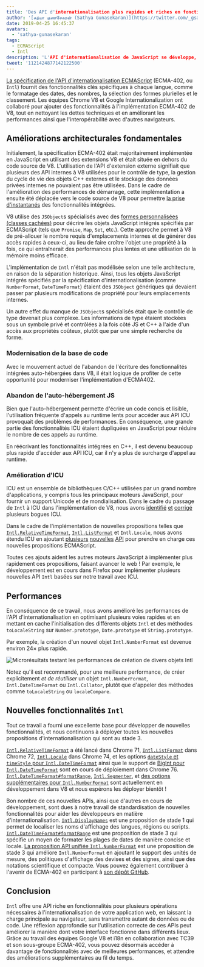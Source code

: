 ```yaml
---
title: 'Des API d'internationalisation plus rapides et riches en fonctionnalités'
author: '[சத்யா குணசேகரன் (Sathya Gunasekaran)](https://twitter.com/_gsathya)'
date: 2019-04-25 16:45:37
avatars:
  - 'sathya-gunasekaran'
tags:
  - ECMAScript
  - Intl
description: 'L'API d'internationalisation de JavaScript se développe, et son implémentation dans V8 devient plus rapide !'
tweet: '1121424877142122500'
---
```

[La spécification de l'API d'internationalisation ECMAScript](https://tc39.es/ecma402/) (ECMA-402, ou `Intl`) fournit des fonctionnalités clés spécifiques à chaque langue, comme le formatage des dates, des nombres, la sélection des formes plurielles et le classement. Les équipes Chrome V8 et Google Internationalization ont collaboré pour ajouter des fonctionnalités à l'implémentation ECMA-402 de V8, tout en nettoyant les dettes techniques et en améliorant les performances ainsi que l'interopérabilité avec d'autres navigateurs.

<!--truncate-->
## Améliorations architecturales fondamentales

Initialement, la spécification ECMA-402 était majoritairement implémentée en JavaScript en utilisant des extensions V8 et était située en dehors du code source de V8. L'utilisation de l'API d'extension externe signifiait que plusieurs des API internes à V8 utilisées pour le contrôle de type, la gestion du cycle de vie des objets C++ externes et le stockage des données privées internes ne pouvaient pas être utilisées. Dans le cadre de l'amélioration des performances de démarrage, cette implémentation a ensuite été déplacée vers le code source de V8 pour permettre [la prise d'instantanés](/blog/custom-startup-snapshots) des fonctionnalités intégrées.

V8 utilise des `JSObject`s spécialisés avec des [formes personnalisées (classes cachées)](https://mathiasbynens.be/notes/shapes-ics) pour décrire les objets JavaScript intégrés spécifiés par ECMAScript (tels que `Promise`, `Map`, `Set`, etc.). Cette approche permet à V8 de pré-allouer le nombre requis d'emplacements internes et de générer des accès rapides à ceux-ci, au lieu de faire croître l'objet une propriété à la fois, ce qui entraînerait des performances plus lentes et une utilisation de la mémoire moins efficace.

L'implémentation de `Intl` n'était pas modélisée selon une telle architecture, en raison de la séparation historique. Ainsi, tous les objets JavaScript intégrés spécifiés par la spécification d'internationalisation (comme `NumberFormat`, `DateTimeFormat`) étaient des `JSObject` génériques qui devaient passer par plusieurs modifications de propriété pour leurs emplacements internes.

Un autre effet du manque de `JSObject`s spécialisés était que le contrôle de type devenait plus complexe. Les informations de type étaient stockées sous un symbole privé et contrôlées à la fois côté JS et C++ à l'aide d'un accès aux propriétés coûteux, plutôt que par une simple recherche de forme.

### Modernisation de la base de code

Avec le mouvement actuel de l'abandon de l'écriture des fonctionnalités intégrées auto-hébergées dans V8, il était logique de profiter de cette opportunité pour moderniser l'implémentation d'ECMA402.

### Abandon de l'auto-hébergement JS

Bien que l'auto-hébergement permette d'écrire un code concis et lisible, l'utilisation fréquente d'appels au runtime lents pour accéder aux API ICU provoquait des problèmes de performances. En conséquence, une grande partie des fonctionnalités ICU étaient dupliquées en JavaScript pour réduire le nombre de ces appels au runtime.

En réécrivant les fonctionnalités intégrées en C++, il est devenu beaucoup plus rapide d'accéder aux API ICU, car il n'y a plus de surcharge d'appel au runtime.

### Amélioration d'ICU

ICU est un ensemble de bibliothèques C/C++ utilisées par un grand nombre d'applications, y compris tous les principaux moteurs JavaScript, pour fournir un support Unicode et de mondialisation. Dans le cadre du passage de `Intl` à ICU dans l'implémentation de V8, nous avons [identifié](https://unicode-org.atlassian.net/browse/ICU-20140) [et](https://unicode-org.atlassian.net/browse/ICU-9562) [corrigé](https://unicode-org.atlassian.net/browse/ICU-20098) plusieurs bogues ICU.

Dans le cadre de l'implémentation de nouvelles propositions telles que [`Intl.RelativeTimeFormat`](/features/intl-relativetimeformat), [`Intl.ListFormat`](/features/intl-listformat) et `Intl.Locale`, nous avons étendu ICU en ajoutant [plusieurs](https://unicode-org.atlassian.net/browse/ICU-13256) [nouvelles](https://unicode-org.atlassian.net/browse/ICU-20121) [API](https://unicode-org.atlassian.net/browse/ICU-20342) pour prendre en charge ces nouvelles propositions ECMAScript.

Toutes ces ajouts aident les autres moteurs JavaScript à implémenter plus rapidement ces propositions, faisant avancer le web ! Par exemple, le développement est en cours dans Firefox pour implémenter plusieurs nouvelles API `Intl` basées sur notre travail avec ICU.

## Performances

En conséquence de ce travail, nous avons amélioré les performances de l'API d'internationalisation en optimisant plusieurs voies rapides et en mettant en cache l'initialisation des différents objets `Intl` et des méthodes `toLocaleString` sur `Number.prototype`, `Date.prototype` et `String.prototype`.

Par exemple, la création d'un nouvel objet `Intl.NumberFormat` est devenue environ 24× plus rapide.

![[Microrésultats](https://cs.chromium.org/chromium/src/v8/test/js-perf-test/Intl/constructor.js) testant les performances de création de divers objets `Intl`](/_img/intl/performance.svg)

Notez qu'il est recommandé, pour une meilleure performance, de créer explicitement *et de réutiliser* un objet `Intl.NumberFormat`, `Intl.DateTimeFormat` ou `Intl.Collator`, plutôt que d'appeler des méthodes comme `toLocaleString` ou `localeCompare`.

## Nouvelles fonctionnalités `Intl`

Tout ce travail a fourni une excellente base pour développer de nouvelles fonctionnalités, et nous continuons à déployer toutes les nouvelles propositions d'internationalisation qui sont au stade 3.

[`Intl.RelativeTimeFormat`](/features/intl-relativetimeformat) a été lancé dans Chrome 71, [`Intl.ListFormat`](/features/intl-listformat) dans Chrome 72, [`Intl.Locale`](https://developer.mozilla.org/en-US/docs/Web/JavaScript/Reference/Global_Objects/Locale) dans Chrome 74, et les options [`dateStyle` et `timeStyle` pour `Intl.DateTimeFormat`](https://github.com/tc39/proposal-intl-datetime-style) ainsi que le support de [BigInt pour `Intl.DateTimeFormat`](https://github.com/tc39/ecma402/pull/236) sont en cours de déploiement dans Chrome 76. [`Intl.DateTimeFormat#formatRange`](https://github.com/tc39/proposal-intl-DateTimeFormat-formatRange), [`Intl.Segmenter`](https://github.com/tc39/proposal-intl-segmenter/), et [des options supplémentaires pour `Intl.NumberFormat`](https://github.com/tc39/proposal-unified-intl-numberformat/) sont actuellement en développement dans V8 et nous espérons les déployer bientôt !

Bon nombre de ces nouvelles APIs, ainsi que d'autres en cours de développement, sont dues à notre travail de standardisation de nouvelles fonctionnalités pour aider les développeurs en matière d'internationalisation. [`Intl.DisplayNames`](https://github.com/tc39/proposal-intl-displaynames) est une proposition de stade 1 qui permet de localiser les noms d'affichage des langues, régions ou scripts. [`Intl.DateTimeFormat#formatRange`](https://github.com/fabalbon/proposal-intl-DateTimeFormat-formatRange) est une proposition de stade 3 qui spécifie un moyen de formater les plages de dates de manière concise et locale. [La proposition API unifiée `Intl.NumberFormat`](https://github.com/tc39/proposal-unified-intl-numberformat) est une proposition de stade 3 qui améliore `Intl.NumberFormat` en ajoutant le support des unités de mesure, des politiques d'affichage des devises et des signes, ainsi que des notations scientifique et compacte. Vous pouvez également contribuer à l'avenir de ECMA-402 en participant à [son dépôt GitHub](https://github.com/tc39/ecma402).

## Conclusion

`Intl` offre une API riche en fonctionnalités pour plusieurs opérations nécessaires à l'internationalisation de votre application web, en laissant la charge principale au navigateur, sans transmettre autant de données ou de code. Une réflexion approfondie sur l'utilisation correcte de ces APIs peut améliorer la manière dont votre interface fonctionne dans différents lieux. Grâce au travail des équipes Google V8 et i18n en collaboration avec TC39 et son sous-groupe ECMA-402, vous pouvez désormais accéder à davantage de fonctionnalités avec de meilleures performances, et attendre des améliorations supplémentaires au fil du temps.
